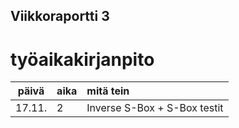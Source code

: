 ## Viikkoraportti 3

# työaikakirjanpito
| päivä | aika | mitä tein  |
| :----:|:-----| :-----|
| 17.11. | 2   | Inverse S-Box + S-Box testit |

